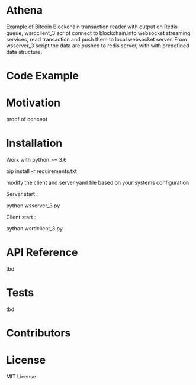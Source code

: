# Athena

Example of Bitcoin Blockchain transaction reader with output 
on Redis queue, wsrdclient_3 script connect to blockchain.info 
websocket streaming services, read transaction and push them to 
local websocket server.
From wsserver_3 script the data are pushed to redis server, with 
with predefined data structure.


# Code Example


# Motivation
proof of concept

# Installation
Work with python >= 3.6

pip install -r requirements.txt

modify the client and server yaml file based on your
systems configuration 

Server start : 

python wsserver_3.py

Client start : 

python wsrdclient_3.py

# API Reference
tbd

# Tests
tbd

# Contributors


# License
MIT License
  
